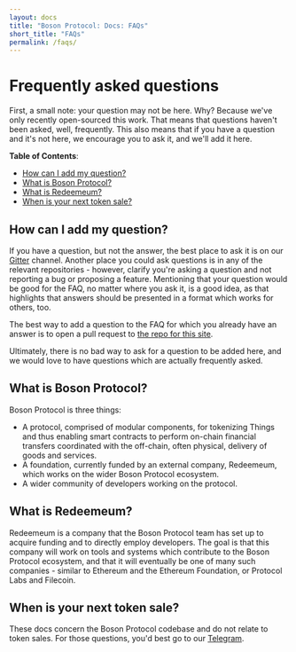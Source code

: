 ```yaml
---
layout: docs
title: "Boson Protocol: Docs: FAQs"
short_title: "FAQs"
permalink: /faqs/
---
```


# Frequently asked questions

First, a small note: your question may not be here. Why? Because we've only
recently open-sourced this work. That means that questions haven't been asked,
well, frequently. This also means that if you have a question and it's not here,
we encourage you to ask it, and we'll add it here.

**Table of Contents**:

- [How can I add my question?](#how-can-i-add-my-question)
- [What is Boson Protocol?](#what-is-boson-protocol)
- [What is Redeemeum?](#what-is-redeemeum)
- [When is your next token sale?](#when-is-your-next-token-sale)

## How can I add my question?

If you have a question, but not the answer, the best place to ask it is on our
[Gitter](https://gitter.im/BosonProtocol) channel. Another place you could ask
questions is in any of the relevant repositories - however, clarify you're
asking a question and not reporting a bug or proposing a feature. Mentioning
that your question would be good for the FAQ, no matter where you ask it, is a
good idea, as that highlights that answers should be presented in a format which
works for others, too.

The best way to add a question to the FAQ for which you already have an answer
is to open a pull request to
[the repo for this site](https://github.com/bosonprotocol/docs.bosonprotocol.io).

Ultimately, there is no bad way to ask for a question to be added here, and we
would love to have questions which are actually frequently asked.

## What is Boson Protocol?

Boson Protocol is three things:

- A protocol, comprised of modular components, for tokenizing Things and thus
  enabling smart contracts to perform on-chain financial transfers coordinated
  with the off-chain, often physical, delivery of goods and services.
- A foundation, currently funded by an external company, Redeemeum, which works
  on the wider Boson Protocol ecosystem.
- A wider community of developers working on the protocol.

## What is Redeemeum?

Redeemeum is a company that the Boson Protocol team has set up to acquire
funding and to directly employ developers. The goal is that this company will
work on tools and systems which contribute to the Boson Protocol ecosystem, and
that it will eventually be one of many such companies - similar to Ethereum and
the Ethereum Foundation, or Protocol Labs and Filecoin.

## When is your next token sale?

These docs concern the Boson Protocol codebase and do not relate to token sales.
For those questions, you'd best go to our
[Telegram](https://t.me/bosonprotocol).
